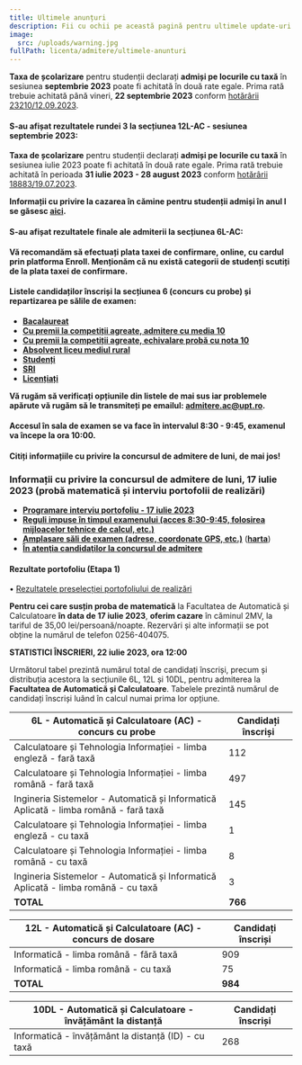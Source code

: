 ```yaml
---
title: Ultimele anunțuri
description: Fii cu ochii pe această pagină pentru ultimele update-uri!
image:
  src: /uploads/warning.jpg
fullPath: licenta/admitere/ultimele-anunturi
---
```

**Taxa de școlarizare** pentru studenții declarați **admiși pe locurile cu taxă** în sesiunea **septembrie 2023** poate fi achitată în două rate egale. Prima rată trebuie achitată până vineri, **22 septembrie 2023** conform [hotărârii 23210/12.09.2023](https://admitere.ac.upt.ro/uploads/informare-23210-din-2023-9-12.pdf).

#### **S-au afișat rezultatele rundei 3 la secțiunea 12L-AC - sesiunea septembrie 2023:**

<Attachment label="Rezultate runda 3 12L-AC - septembrie 2023" internal="licenta/admitere/rezultate-admitere-sectiunea-10l-si-12l-iulie-2023"></Attachment>

**Taxa de școlarizare** pentru studenții declarați **admiși pe locurile cu taxă** în sesiunea iulie 2023 poate fi achitată în două rate egale. Prima rată trebuie achitată în perioada **31 iulie 2023 - 28 august 2023** conform [hotărârii 18883/19.07.2023](https://admitere.ac.upt.ro/uploads/informare-18883-din-2023-7-19.pdf).

**Informații cu privire la cazarea în cămine pentru studenții admiși în anul I se găsesc [aici](https://admitere.ac.upt.ro/uploads/info-utile-2023.pdf).**

#### **S-au afișat rezultatele finale ale admiterii la secțiunea 6L-AC:**

<Attachment label="Rezultate finale secțiunea 6L" internal="licenta/admitere/rezultate-admitere-sectiunea-6l-iulie-2023"></Attachment>

<Block color="red">

**Vă recomandăm să efectuați plata taxei de confirmare, online, cu cardul prin platforma Enroll. Menționăm că nu există categorii de studenți scutiți de la plata taxei de confirmare.**

</Block>

#### **Listele candidaților înscriși la secțiunea 6 (concurs cu probe) și repartizarea pe sălile de examen:**

* **[Bacalaureat](https://admitere.ac.upt.ro/uploads/6l-inscrisi-b.pdf)**
* **[Cu premii la competiții agreate, admitere cu media 10](https://admitere.ac.upt.ro/uploads/6l-inscrisi-o-admitere-.pdf)**
* **[Cu premii la competiții agreate, echivalare probă cu nota 10](https://admitere.ac.upt.ro/uploads/6l-inscrisi-o-proba-.pdf)**
* **[Absolvent liceu mediul rural](https://admitere.ac.upt.ro/uploads/6l-inscrisi-u.pdf)**
* **[Studenți](https://admitere.ac.upt.ro/uploads/6l-inscrisi-s.pdf)**
* **[SRI](https://admitere.ac.upt.ro/uploads/6l-inscrisi-sri.pdf)**
* **[Licențiați](https://admitere.ac.upt.ro/uploads/6l-inscrisi-l.pdf)**

**Vă rugăm să verificați opțiunile din listele de mai sus iar problemele apărute vă rugăm să le transmiteți pe emailul: [admitere.ac@upt.ro](admitere.ac@upt.ro).**

#### **Accesul în sala de examen se va face în intervalul 8:30 - 9:45, examenul va începe la ora 10:00.**

#### **Citiți informațiile cu privire la concursul de admitere de luni, de mai jos!**

### **Informații cu privire la concursul de admitere de luni, 17 iulie 2023 (probă matematică și interviu portofolii de realizări)**

* **[Programare interviu portofoliu - 17 iulie 2023](https://admitere.ac.upt.ro/uploads/programare_interviu.pdf)**
* **[Reguli impuse în timpul examenului (acces 8:30-9:45, folosirea mijloacelor tehnice de calcul, etc.)](https://admitere.ac.upt.ro/uploads/040-reguli-acces-sala-examen.pdf)**
* **[Amplasare săli de examen (adrese, coordonate GPS, etc.)](https://admitere.ac.upt.ro/uploads/010-amplasare-sali-de-examen2023.pdf)** (**[harta](https://admitere.ac.upt.ro/uploads/harta-sali.pdf)**)
* **[În atenţia candidaţilor la concursul de admitere](https://admitere.ac.upt.ro/uploads/020-anunt-candidati-celulare.pdf)**

#### **Rezultate portofoliu (Etapa 1)**

•	[Rezultatele preselecției portofoliului de realizări](https://admitere.ac.upt.ro/uploads/rezultate_portofoliu2023_etapa1.pdf)

**Pentru cei care susțin proba de matematică** la Facultatea de Automatică și Calculatoare **în data de 17 iulie 2023**, **oferim cazare** în căminul 2MV, la tariful de 35,00 lei/persoană/noapte. Rezervări și alte informații se pot obține la numărul de telefon 0256-404075.

**STATISTICI ÎNSCRIERI, 22 iulie 2023, ora 12:00**

Următorul tabel prezintă numărul total de candidați înscriși, precum și distribuția acestora la secțiunile 6L, 12L și 10DL, pentru admiterea la **Facultatea de Automatică și Calculatoare**. Tabelele prezintă numărul de candidați înscriși luând în calcul numai prima lor opțiune.

| 6L - Automatică și Calculatoare (AC) - concurs cu probe                              | Candidați înscriși |
| ------------------------------------------------------------------------------------ | ------------------ |
| Calculatoare și Tehnologia Informației - limba engleză - fară taxă                   | 112                |
| Calculatoare și Tehnologia Informației - limba română - fară taxă                    | 497                |
| Ingineria Sistemelor - Automatică și Informatică Aplicată - limba română - fară taxă | 145                |
| Calculatoare și Tehnologia Informației - limba engleză - cu taxă                     | 1                  |
| Calculatoare și Tehnologia Informației - limba română - cu taxă                      | 8                  |
| Ingineria Sistemelor - Automatică și Informatică Aplicată - limba română - cu taxă   | 3                  |
| **TOTAL**                                                                            | **766**            |

| 12L - Automatică și Calculatoare (AC) - concurs de dosare | Candidați înscriși |
| --------------------------------------------------------- | ------------------ |
| Informatică - limba română - fără taxă                    | 909                |
| Informatică - limba română - cu taxă                      | 75                 |
| **TOTAL**                                                 | **984**            |

| 10DL - Automatică și Calculatoare - învățământ la distanță | Candidați înscriși |
| ---------------------------------------------------------- | ------------------ |
| Informatică - învățământ la distanță (ID) - cu taxă        | 268                |